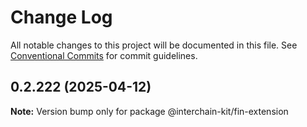 # Change Log

All notable changes to this project will be documented in this file.
See [Conventional Commits](https://conventionalcommits.org) for commit guidelines.

## 0.2.222 (2025-04-12)

**Note:** Version bump only for package @interchain-kit/fin-extension

